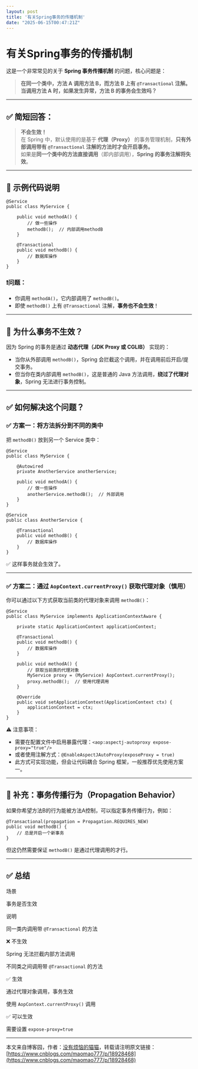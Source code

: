 ```yaml
---
layout: post
title: '有关Spring事务的传播机制'
date: "2025-06-15T00:47:21Z"
---
```

有关Spring事务的传播机制
===============

这是一个非常常见的关于 **Spring 事务传播机制** 的问题，核心问题是：

> **在同一个类中，方法 A 调用方法 B，而方法 B 上有 `@Transactional` 注解。当调用方法 A 时，如果发生异常，方法 B 的事务会生效吗？**

* * *

✅ 简短回答：
-------

> **不会生效！**  
> 在 Spring 中，默认使用的是基于 **代理（Proxy）** 的事务管理机制，**只有外部调用带有 `@Transactional` 注解的方法时才会开启事务。**  
> 如果是**同一个类中的方法直接调用**（即内部调用），**Spring 的事务注解将失效**。

* * *

📌 示例代码说明
---------

    @Service
    public class MyService {
    
        public void methodA() {
            // 做一些操作
            methodB();  // 内部调用methodB
        }
    
        @Transactional
        public void methodB() {
            // 数据库操作
        }
    }
    

### ❗️问题：

*   你调用 `methodA()`，它内部调用了 `methodB()`。
*   即使 `methodB()` 上有 `@Transactional` 注解，**事务也不会生效**！

* * *

🤔 为什么事务不生效？
------------

因为 Spring 的事务是通过 **动态代理（JDK Proxy 或 CGLIB）** 实现的：

*   当你从外部调用 `methodB()`，Spring 会拦截这个调用，并在调用前后开启/提交事务。
*   但当你在类内部调用 `methodB()`，这是普通的 Java 方法调用，**绕过了代理对象**，Spring 无法进行事务控制。

* * *

✅ 如何解决这个问题？
-----------

### ✅ 方案一：将方法拆分到不同的类中

把 `methodB()` 放到另一个 Service 类中：

    @Service
    public class MyService {
    
        @Autowired
        private AnotherService anotherService;
    
        public void methodA() {
            // 做一些操作
            anotherService.methodB();  // 外部调用
        }
    }
    
    @Service
    public class AnotherService {
    
        @Transactional
        public void methodB() {
            // 数据库操作
        }
    }
    

✅ 这样事务就会生效了。

* * *

### ✅ 方案二：通过 `AopContext.currentProxy()` 获取代理对象（慎用）

你可以通过以下方式获取当前类的代理对象来调用 `methodB()`：

    @Service
    public class MyService implements ApplicationContextAware {
    
        private static ApplicationContext applicationContext;
    
        @Transactional
        public void methodB() {
            // 数据库操作
        }
    
        public void methodA() {
            // 获取当前类的代理对象
            MyService proxy = (MyService) AopContext.currentProxy();
            proxy.methodB();  // 使用代理调用
        }
    
        @Override
        public void setApplicationContext(ApplicationContext ctx) {
            applicationContext = ctx;
        }
    }
    

⚠️ 注意事项：

*   需要在配置文件中启用暴露代理：`<aop:aspectj-autoproxy expose-proxy="true"/>`
*   或者使用注解方式：`@EnableAspectJAutoProxy(exposeProxy = true)`
*   此方式可实现功能，但会让代码耦合 Spring 框架，一般推荐优先使用方案一。

* * *

🔁 补充：事务传播行为（Propagation Behavior）
----------------------------------

如果你希望方法B的行为能被方法A控制，可以指定事务传播行为，例如：

    @Transactional(propagation = Propagation.REQUIRES_NEW)
    public void methodB() {
        // 总是开启一个新事务
    }
    

但这仍然需要保证 `methodB()` 是通过代理调用的才行。

* * *

✅ 总结
----

场景

事务是否生效

说明

同一类内调用带 `@Transactional` 的方法

❌ 不生效

Spring 无法拦截内部方法调用

不同类之间调用带 `@Transactional` 的方法

✅ 生效

通过代理对象调用，事务生效

使用 `AopContext.currentProxy()` 调用

✅ 可以生效

需要设置 `expose-proxy=true`

* * *

本文来自博客园，作者：[没有烦恼的猫猫](https://www.cnblogs.com/maomao777/)，转载请注明原文链接：[https://www.cnblogs.com/maomao777/p/18928468](https://www.cnblogs.com/maomao777/p/18928468)